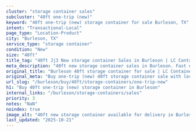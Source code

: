 ```yaml
---
cluster: "storage container sales"
subcluster: "40ft one-trip (new)"
keyword: "40ft one-trip (new) storage container for sale Burleson, TX"
intent: "Transactional-Local"
page_type: "Location-Product"
city: "Burleson, TX"
service_type: "storage container"
condition: "New"
size: "40ft"
title_tag: "40ft Jj3 New storage container Sales in Burleson | LC Container"
meta_description: "40ft new storage container sales in Burleson. Fast delivery, competitive pricing. Serving storage containers area. Quote ID: N4B. Call (214) 524-4168 for your free quote today."
original_title: "Burleson 40ft storage container for sale | LC Container"
original_meta: "Buy one-trip (new) 40ft storage container sale with local delivery in Burleson, TX. LC Container — local Since 2003. Request a fast quote today."
url_slug: "/burleson/buy/40ft/storage-containers/one-trip-new"
h1: "Buy 40ft one-trip (new) storage container in Burleson"
internal_links: "/burleson/storage-containers/sales"
priority: 3
notes: "NaN"
noindex: true
image_alt: "40ft new storage container available for delivery in Burleson"
last_updated: "2025-10-21"
---
```


<!-- TODO: Add unique city/inventory copy, images, and internal links here. -->
